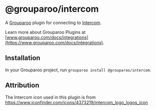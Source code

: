# @grouparoo/intercom

A [Grouparoo](https://www.grouparoo.com) plugin for connecting to [Intercom](https://www.intercom.com/).

Learn more about Grouparoo Plugins at [www.grouparoo.com/docs/integrations](https://www.grouparoo.com/docs/integrations).

## Installation

In your Grouparoo project, run `grouparoo install @grouparoo/intercom`.

## Attribution

The Intercom icon used in this plugin is from https://www.iconfinder.com/icons/4373219/intercom_logo_logos_icon
